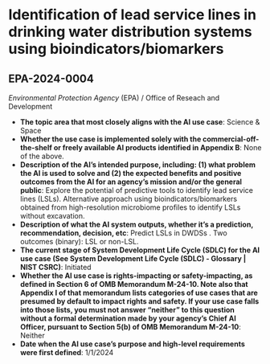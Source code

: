 # Identification of lead service lines in drinking water distribution systems using bioindicators/biomarkers
## EPA-2024-0004
_Environmental Protection Agency_ (EPA) / Office of Reseach and Development


+ **The topic area that most closely aligns with the AI use case**: Science & Space
+ **Whether the use case is implemented solely with the commercial-off-the-shelf or freely available AI products identified in Appendix B**: None of the above.
+ **Description of the AI’s intended purpose, including: (1) what problem the AI is used to solve and (2) the expected benefits and positive outcomes from the AI for an agency’s mission and/or the general public**: Explore the potential of predictive tools to identify lead service lines (LSLs). Alternative approach using bioindicators/biomarkers obtained from high-resolution microbiome profiles to identify LSLs without excavation.
+ **Description of what the AI system outputs, whether it’s a prediction, recommendation, decision, etc**: Predict LSLs in DWDSs . Two outcomes (binary): LSL or non-LSL.
+ **The current stage of System Development Life Cycle (SDLC) for the AI use case (See System Development Life Cycle (SDLC) - Glossary | NIST CSRC)**: Initiated
+ **Whether the AI use case is rights-impacting or safety-impacting, as defined in Section 6 of OMB Memorandum M-24-10. Note also that Appendix I of that memorandum lists categories of use cases that are presumed by default to impact rights and safety. If your use case falls into those lists, you must not answer “neither” to this question without a formal determination made by your agency’s Chief AI Officer, pursuant to Section 5(b) of OMB Memorandum M-24-10**: Neither
+ **Date when the AI use case’s purpose and high-level requirements were first defined**: 1/1/2024